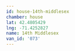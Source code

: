 ```yaml
---
id: house-14th-middlesex
chamber: house
lat: 42.4805429
lng: -71.4252827
name: 14th Middlesex
van_id: '073'
---
```

